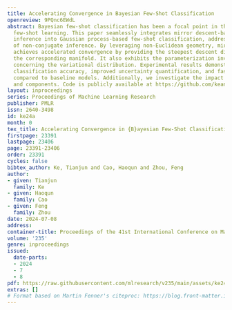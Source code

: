 ```yaml
---
title: Accelerating Convergence in Bayesian Few-Shot Classification
openreview: 9PQnc6EWdL
abstract: Bayesian few-shot classification has been a focal point in the field of
  few-shot learning. This paper seamlessly integrates mirror descent-based variational
  inference into Gaussian process-based few-shot classification, addressing the challenge
  of non-conjugate inference. By leveraging non-Euclidean geometry, mirror descent
  achieves accelerated convergence by providing the steepest descent direction along
  the corresponding manifold. It also exhibits the parameterization invariance property
  concerning the variational distribution. Experimental results demonstrate competitive
  classification accuracy, improved uncertainty quantification, and faster convergence
  compared to baseline models. Additionally, we investigate the impact of hyperparameters
  and components. Code is publicly available at https://github.com/keanson/MD-BSFC.
layout: inproceedings
series: Proceedings of Machine Learning Research
publisher: PMLR
issn: 2640-3498
id: ke24a
month: 0
tex_title: Accelerating Convergence in {B}ayesian Few-Shot Classification
firstpage: 23391
lastpage: 23406
page: 23391-23406
order: 23391
cycles: false
bibtex_author: Ke, Tianjun and Cao, Haoqun and Zhou, Feng
author:
- given: Tianjun
  family: Ke
- given: Haoqun
  family: Cao
- given: Feng
  family: Zhou
date: 2024-07-08
address:
container-title: Proceedings of the 41st International Conference on Machine Learning
volume: '235'
genre: inproceedings
issued:
  date-parts:
  - 2024
  - 7
  - 8
pdf: https://raw.githubusercontent.com/mlresearch/v235/main/assets/ke24a/ke24a.pdf
extras: []
# Format based on Martin Fenner's citeproc: https://blog.front-matter.io/posts/citeproc-yaml-for-bibliographies/
---
```

